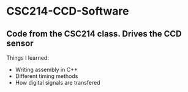 # CSC214-CCD-Software
<h2>Code from the CSC214 class. Drives the CCD sensor</h2>
Things I learned:
<ul>
  <li>Writing assembly in C++</li>
  <li>Different timing methods</li>
  <li>How digital signals are transfered</li>
</ul>
